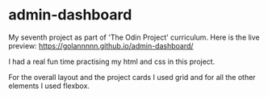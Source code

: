 # admin-dashboard
My seventh project as part of 'The Odin Project' curriculum. 
Here is the live preview: https://golannnnn.github.io/admin-dashboard/

I had a real fun time practising my html and css in this project. 

For the overall layout and the project cards I used grid and for all the other elements I used flexbox.